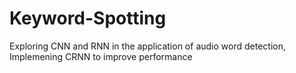 # Keyword-Spotting
Exploring CNN and RNN in the application of audio word detection, Implemening CRNN to improve performance
